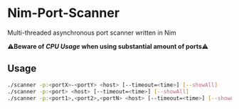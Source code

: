 # Nim-Port-Scanner
Multi-threaded asynchronous port scanner written in Nim

⚠**Beware of _CPU Usage_ when using substantial amount of ports**⚠

## Usage
```Bash
./scanner -p:<portX>-<portY> <host> [--timeout=<time>] [--showAll]
./scanner -p:<port> <host> [--timeout=<time>] [--showAll]
./scanner -p:<port1>,<port2>,<portN> <host> [--timeout=<time>] [--showAll]
```
